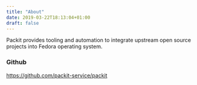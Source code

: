```yaml
---
title: "About"
date: 2019-03-22T18:13:04+01:00
draft: false
---
```


Packit provides tooling and automation to integrate upstream open source projects into Fedora operating system.

### Github

https://github.com/packit-service/packit

